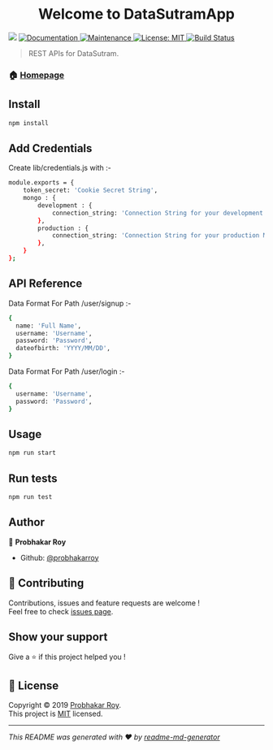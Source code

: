 <h1 align="center">Welcome to DataSutramApp</h1>
<p>
  <img src="https://img.shields.io/badge/version-0.0.1-blue.svg?cacheSeconds=2592000" />
  <a href="https://github.com/probhakarroy/DataSutramApp#readme">
    <img alt="Documentation" src="https://img.shields.io/badge/documentation-yes-brightgreen.svg" target="_blank" />
  </a>
  <a href="https://github.com/probhakarroy/DataSutramApp/graphs/commit-activity">
    <img alt="Maintenance" src="https://img.shields.io/badge/Maintained%3F-yes-green.svg" target="_blank" />
  </a>
  <a href="https://github.com/probhakarroy/DataSutramApp/blob/master/LICENSE">
    <img alt="License: MIT" src="https://img.shields.io/badge/License-MIT-yellow.svg" target="_blank" />
  </a>
  <a href="https://travis-ci.com/probhakarroy/DataSutramApp">
    <img src="https://travis-ci.com/probhakarroy/DataSutramApp.svg?token=NeVUZKQYZ6CLHH16yWGW&amp;branch=master" alt="Build Status" >
  </a>
</p>

> REST APIs for DataSutram.

### 🏠 [Homepage](https://probhakarroy.github.io/DataSutramApp/)

## Install

```sh
npm install
```

## Add Credentials

Create lib/credentials.js with :-
```sh
module.exports = {
    token_secret: 'Cookie Secret String',
    mongo : {
        development : {
            connection_string: 'Connection String for your development MongoDb Atlas Database'
        },
        production : {
            connection_string: 'Connection String for your production MongoDb Atlas Database'
        },
    }
};
```

## API Reference

Data Format For Path /user/signup :-
```sh
{
  name: 'Full Name',
  username: 'Username',
  password: 'Password',
  dateofbirth: 'YYYY/MM/DD',
}
```

Data Format For Path /user/login :-
```sh
{
  username: 'Username',
  password: 'Password',
}
```

## Usage

```sh
npm run start
```

## Run tests

```sh
npm run test
```

## Author

👤 **Probhakar Roy**

* Github: [@probhakarroy](https://github.com/probhakarroy)

## 🤝 Contributing

Contributions, issues and feature requests are welcome !<br />Feel free to check [issues page](https://github.com/probhakarroy/DataSutramApp/issues).

## Show your support

Give a ⭐️ if this project helped you !

## 📝 License

Copyright © 2019 [Probhakar Roy](https://github.com/probhakarroy).<br />
This project is [MIT](https://github.com/probhakarroy/DataSutramApp/blob/master/LICENSE) licensed.

***
_This README was generated with ❤️ by [readme-md-generator](https://github.com/kefranabg/readme-md-generator)_